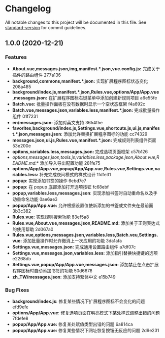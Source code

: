 # Changelog

All notable changes to this project will be documented in this file. See [standard-version](https://github.com/conventional-changelog/standard-version) for commit guidelines.

## 1.0.0 (2020-12-21)


### Features

* **About.vue,messages.json,img,manifest.*.json,vue.config.js:** 完成关于插件的路由组件 277a136
* **background,commons,manifest.*.json:** 实现扩展程序图标状态变化 208a485
* **background/index.js,manifest.*.json,Rules.vue,options/App/App.vue,messages.json:** 在扩展程序图标右键菜单中添加创建新规则项目 a6e55fe
* **Batch.vue:** 批量操作面板在没有数据时显示一个空状态框架 f4a692c
* **Batch.vue,messages.json,variables.less,manifest.*.json:** 完成批量操作组件 01f7231
* **en/messages.json:** 添加对英文支持 3654f5e
* **favorites,background/index.js,Settings.vue,shortcuts.js,ui.js,manifest.*.json,messages.json:** 添加允许替换扩展程序图标的功能 cc74329
* **messages.json,ui.js,Rules.vue,manifest.*.json:** 完成规则列表组件页面 53e200e
* **opitons,variables.less,messages.json:** 完成选项页面框架 c57b126
* **options,messages.json,tools.js,variables.less,package*.json,About.vue,README.md:** 添加导入导出配置功能 281fe75
* **options/App/App.vue,popup/App/App.vue,Rules.vue,Settings.vue,variables.less:** 补充完成夜间模式的样式设计 1fdfe31
* **popup:** 实现添加书签的操作 6ebd7e7
* **popup:** 在 popup 底部添加打开选项按钮 fc68ebf
* **popup,variables.less,messages.json:** 实现添加书签时自动重命名以及手动重命名功能 0ae6ae3
* **popup/App/App.vue:** 允许根据设置值使新添加的书签或文件夹在最前面 3b3c382
* **Rules.vue:** 实现规则搜索功能 83ef5a8
* **Rules.vue,About.vue,messages.json,README.md:** 添加关于正则表达式的使用帮助 2d067a0
* **Rules.vue,options,messages.json,variables.less,Batch.veu,Settings.vue:** 添加批量操作时允许撤消上一次应用的功能 3da1afa
* **Settings.vue,messages.json:** 完成通用设置路由组件 a7df07c
* **Settings.vue,messages.json,variables.less:** 添加指引替换快捷键的选项 e2268db
* **Settings.vue,popup/App/App.vue,messages.json:** 添加禁止在点击扩展程序图标时自动添加书签的功能 50d6678
* **zh_TW/messages.json:** 添加支持繁体中文 e15b749


### Bug Fixes

* **background/index.js:** 修复某些情况下扩展程序图标不会变化的问题 efd9efe
* **options/App/App.vue:** 修复选项页面在明亮模式下某处样式调整出错的问题 7fdefe8
* **popup/App/App.vue:** 修复某处赋值类型出错的问题 6a814ca
* **popup/App/App.vue:** 修复某些情况下网址恢复按钮无反应的问题 2d9e231
